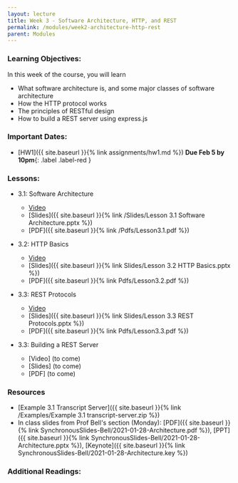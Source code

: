 ```yaml
---
layout: lecture
title: Week 3 - Software Architecture, HTTP, and REST
permalink: /modules/week2-architecture-http-rest
parent: Modules
---
```

### Learning Objectives:

In this week of the course, you will learn
* What software architecture is, and some major classes of software architecture
* How the HTTP protocol works
* The principles of RESTful design
* How to build a REST server using express.js


### Important Dates:
* [HW1]({{ site.baseurl }}{% link assignments/hw1.md %}) **Due Feb 5 by 10pm**{: .label .label-red }

### Lessons:
* 3.1: Software Architecture

    * [Video](https://northeastern.instructure.com/courses/60188/modules/items/5500167)
    * [Slides]({{ site.baseurl }}{% link /Slides/Lesson 3.1 Software Architecture.pptx %}) 
    * [PDF]({{ site.baseurl }}{% link /Pdfs/Lesson3.1.pdf %})

* 3.2: HTTP Basics

    * [Video](https://northeastern.instructure.com/courses/60188/modules/items/5500165)
    * [Slides]({{ site.baseurl }}{% link Slides/Lesson 3.2 HTTP Basics.pptx %}) 
    * [PDF]({{ site.baseurl }}{% link Pdfs/Lesson3.2.pdf %})
    
* 3.3: REST Protocols

    * [Video](https://northeastern.instructure.com/courses/60188/modules/items/5500164)
    * [Slides]({{ site.baseurl }}{% link Slides/Lesson 3.3 REST Protocols.pptx %}) 
    * [PDF]({{ site.baseurl }}{% link Pdfs/Lesson3.3.pdf %})
    
* 3.3: Building a REST Server

    * [Video] (to come)
    * [Slides] (to come)
    * [PDF] (to come)


### Resources
* [Example 3.1 Transcript Server]({{ site.baseurl }}{% link /Examples/Example 3.1 transcript-server.zip %})
* In class slides from Prof Bell's section (Monday): [PDF]({{ site.baseurl }}{% link SynchronousSlides-Bell/2021-01-28-Architecture.pdf %}), [PPT]({{ site.baseurl }}{% link SynchronousSlides-Bell/2021-01-28-Architecture.pptx %}), [Keynote]({{ site.baseurl }}{% link SynchronousSlides-Bell/2021-01-28-Architecture.key %})


### Additional Readings:
